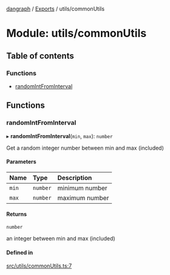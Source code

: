 [dangraph](../README.md) / [Exports](../modules.md) / utils/commonUtils

# Module: utils/commonUtils

## Table of contents

### Functions

- [randomIntFromInterval](utils_commonUtils.md#randomintfrominterval)

## Functions

### randomIntFromInterval

▸ **randomIntFromInterval**(`min`, `max`): `number`

Get a random integer number between min and max (included)

#### Parameters

| Name | Type | Description |
| :------ | :------ | :------ |
| `min` | `number` | minimum number |
| `max` | `number` | maximum number |

#### Returns

`number`

an integer between min and max (included)

#### Defined in

[src/utils/commonUtils.ts:7](https://github.com/evildead/DanGraph/blob/2bfd060/src/utils/commonUtils.ts#L7)
